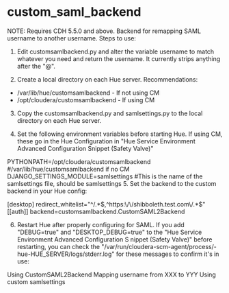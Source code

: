 # custom_saml_backend
NOTE:  Requires CDH 5.5.0 and above.
Backend for remapping SAML username to another username.  Steps to use:

1.  Edit customsamlbackend.py and alter the variable username to match whatever you need and return the username.  It currently strips anything after the "@".

2.  Create a local directory on each Hue server.  Recommendations:

  - /var/lib/hue/customsamlbackend - If not using CM
  - /opt/cloudera/customsamlbackend - If using CM

3.  Copy the customsamlbackend.py and samlsettings.py to the local directory on each Hue server.

4.  Set the following environment variables before starting Hue.  If using CM, these go in the Hue Configuration in "Hue Service Environment Advanced Configuration Snippet (Safety Valve)"

  PYTHONPATH=/opt/cloudera/customsamlbackend #/var/lib/hue/customsamlbackend if no CM
  DJANGO_SETTINGS_MODULE=samlsettings #This is the name of the samlsettings file, should be samlsettings
5.  Set the backend to the custom backend in your Hue config:

[desktop]
redirect_whitelist="^\/.*$,^https:\/\/shibboleth.test.com\/.*$"
[[auth]]
backend=customsamlbackend.CustomSAML2Backend

6.  Restart Hue after properly configuring for SAML.  If you add "DEBUG=true" and "DESKTOP_DEBUG=true" to the "Hue Service Environment Advanced Configuration S    nippet (Safety Valve)" before restarting, you can check the "/var/run/cloudera-scm-agent/process/<id>-hue-HUE_SERVER/logs/stderr.log" for these messages to confirm it's in use:

Using CustomSAML2Backend
Mapping username from XXX to YYY
Using custom samlsettings
